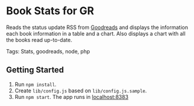 # Book Stats for GR

Reads the status update RSS from [Goodreads](www.goodreads.com) and displays the information each book information in a table and a chart. Also displays a chart with all the books read up-to-date.  

Tags: Stats, goodreads, node, php

## Getting Started

1. Run `npm install`.
1. Create `lib/config.js` based on `lib/config.js.sample`.
1. Run `npm start`.
    The app runs in [localhost:8383](http://localhost:8383)
